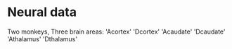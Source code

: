 # Neural data

  Two monkeys, Three brain areas: 
      'Acortex'
      'Dcortex'
      'Acaudate'
      'Dcaudate'
      'Athalamus'
      'Dthalamus'
